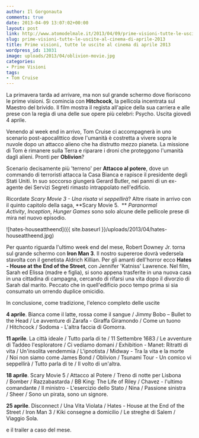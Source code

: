 ```yaml
---
author: Il Gorgonauta
comments: true
date: 2013-04-09 13:07:02+00:00
layout: post
link: http://www.atomodelmale.it/2013/04/09/prime-visioni-tutte-le-uscite-al-cinema-di-aprile-2013/
slug: prime-visioni-tutte-le-uscite-al-cinema-di-aprile-2013
title: Prime visioni, tutte le uscite al cinema di aprile 2013
wordpress_id: 13031
image: uploads/2013/04/oblivion-movie.jpg
categories:
- Prime Visioni
tags:
- Tom Cruise
---
```


La primavera tarda ad arrivare, ma non sul grande schermo dove fioriscono le prime visioni. Si comincia con **Hitchcock**, la pellicola incentrata sul Maestro del brivido. Il film mostra il regista all'apice della sua carriera e alle prese con la regia di una delle sue opere più celebri: Psycho. Uscita giovedì 4 aprile.

Venendo al week end in arrivo, Tom Cruise ci accompagnerà in uno scenario post-apocalittico dove l'umanità è costretta a vivere sopra le nuvole dopo un attacco alieno che ha distrutto mezzo pianeta. La missione di Tom è rimanere sulla Terra e riparare i droni che proteggono l'umanità dagli alieni. Pronti per **Oblivion**?

Scenario decisamente più 'terreno' per **Attacco al potere**, dove un commando di terroristi attacca la Casa Bianca e rapisce il presidente degli Stati Uniti. In suo soccorso giungerà Gerard Butler, nei panni di un ex-agente dei Servizi Segreti rimasto intrappolato nell'edificio.

Ricordate _Scary Movie 3 - Una risata vi seppellirà_? Altre risate in arrivo con il quinto capitolo della saga, **Scary Movie 5.  ** _Paranormal Activity_, _Inception_, _Hunger Games_ sono solo alcune delle pellicole prese di mira nel nuovo episodio.

![hates-houseattheend]({{ site.baseurl }}/uploads/2013/04/hates-houseattheend.jpg)

Per quanto riguarda l'ultimo week end del mese, Robert Downey Jr. torna sul grande schermo con **Iron Man 3**. Il nostro supereroe dovrà vedersela stavolta con il genetista Aldrich Killian. Per gli amanti dell'horror ecco **Hates - House at the End of the Street**, con Jennifer 'Katniss' Lawrence. Nel film, Sarah ed Elissa (madre e figlia), si sono appena trasferite in una nuova casa in una cittadina di campagna, cercando di rifarsi una vita dopo il divorzio di Sarah dal marito. Peccato che in quell'edificio poco tempo prima si sia consumato un orrendo duplice omicidio.

In conclusione, come tradizione, l'elenco completo delle uscite

**4 aprile**. Bianca come il latte, rossa come il sangue / Jimmy Bobo – Bullet to the Head / Le avventure di Zarafa - Giraffa Giramondo / Come un tuono / Hitchcock / Sodoma - L'altra faccia di Gomorra.

**11 aprile**. La città ideale / Tutto parla di te / 11 Settembre 1683 / Le avventure di Taddeo l'esploratore / Ci vediamo domani / Exhibition - Manet: Ritratti di vita / Un'insolita vendemmia / L'ipnotista / Midway - Tra la vita e la morte / Noi non siamo come James Bond / Oblivion / Tsunami Tour - Un comico vi seppellirà / Tutto parla di te / Il volto di un'altra.

**18 aprile**. Scary Movie 5 / Attacco al Potere / Treno di notte per Lisbona / Bomber / Razzabastarda / BB King: The Life of Riley / Chavez - l'ultimo comandante / Il ministro - L'esercizio dello Stato / Nina / Passione sinistra / Sheer / Sono un pirata, sono un signore.

**25 aprile**. Disconnect / Una Vita Violata / Hates - House at the End of the Street / Iron Man 3 / Kiki consegne a domicilio / Le streghe di Salem / Viaggio Sola.

e il trailer a caso del mese.

